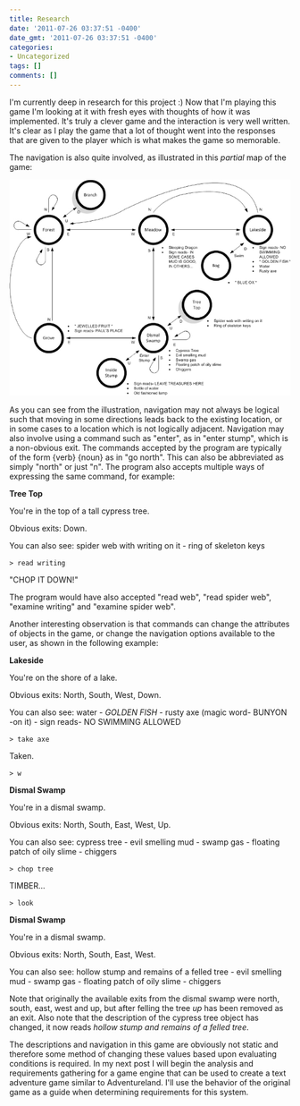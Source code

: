 ```yaml
---
title: Research
date: '2011-07-26 03:37:51 -0400'
date_gmt: '2011-07-26 03:37:51 -0400'
categories:
- Uncategorized
tags: []
comments: []
---
```

I'm currently deep in research for this project :) Now that I'm playing this game I'm looking at it with fresh eyes with thoughts of how it was implemented. It's truly a clever game and the interaction is very well written. It's clear as I play the game that a lot of thought went into the responses that are given to the player which is what makes the game so memorable.

The navigation is also quite involved, as illustrated in this *partial* map of the game:

![Adventureland Map](/images/posts/2011/07/Adventureland-Map1.jpg "Adventureland Map")

As you can see from the illustration, navigation may not always be logical such that moving in some directions leads back to the existing location, or in some cases to a location which is not logically adjacent. Navigation may also involve using a command such as "enter", as in "enter stump", which is a non-obvious exit.
The commands accepted by the program are typically of the form {verb} {noun} as in "go north". This can also be abbreviated as simply "north" or just "n". The program also accepts multiple ways of expressing the same command, for example:

**Tree Top**

You're in the top of a tall cypress tree.

Obvious exits: Down.

You can also see: spider web with writing on it - ring of skeleton keys

    > read writing

"CHOP IT DOWN!"

The program would have also accepted "read web", "read spider web", "examine writing" and "examine spider web".

Another interesting observation is that commands can change the attributes of objects in the game, or change the navigation options available to the user, as shown in the following example:

**Lakeside**

You're on the shore of a lake.

Obvious exits: North, South, West, Down.

You can also see: water - *GOLDEN FISH* - rusty axe (magic word- BUNYON -on it) - sign reads- NO SWIMMING ALLOWED

    > take axe

Taken.

    > w

**Dismal Swamp**

You're in a dismal swamp.

Obvious exits: North, South, East, West, Up.

You can also see: cypress tree - evil smelling mud - swamp gas - floating patch of oily slime - chiggers

    > chop tree

TIMBER...

    > look

**Dismal Swamp**

You're in a dismal swamp.

Obvious exits: North, South, East, West.

You can also see: hollow stump and remains of a felled tree - evil smelling mud - swamp gas - floating patch of oily slime - chiggers

Note that originally the available exits from the dismal swamp were north, south, east, west and up, but after felling the tree *up* has been removed as an exit. Also note that the description of the cypress tree object has changed, it now reads *hollow stump and remains of a felled tree*.

The descriptions and navigation in this game are obviously not static and therefore some method of changing these values based upon evaluating conditions is required. In my next post I will begin the analysis and requirements gathering for a game engine that can be used to create a text adventure game similar to Adventureland. I'll use the behavior of the original game as a guide when determining requirements for this system.
